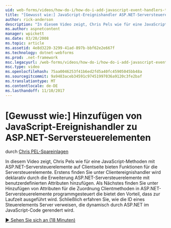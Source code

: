 ```yaml
---
uid: web-forms/videos/how-do-i/how-do-i-add-javascript-event-handlers-to-aspnet-server-controls
title: "[Gewusst wie:] JavaScript-Ereignishandler ASP.NET-Serversteuerelemente hinzufügen | Microsoft Docs"
author: rick-anderson
description: "In diesem Video zeigt, Chris Pels wie für eine JavaScript-Methoden mit ASP.NET-Serversteuerelemente auf Clientseite bieten Funktionen für den Server Vertr...."
ms.author: aspnetcontent
manager: wpickett
ms.date: 03/20/2008
ms.topic: article
ms.assetid: 4e8d3220-3299-41ad-897b-bbf62e2e667f
ms.technology: dotnet-webforms
ms.prod: .net-framework
msc.legacyurl: /web-forms/videos/how-do-i/how-do-i-add-javascript-event-handlers-to-aspnet-server-controls
msc.type: video
ms.openlocfilehash: 75aa0046253f41b6ed2fd5a40fc45905045bb48a
ms.sourcegitcommit: 9a9483aceb34591c97451997036a9120c3fe2baf
ms.translationtype: MT
ms.contentlocale: de-DE
ms.lasthandoff: 11/10/2017
---
```

<a name="how-do-i-add-javascript-event-handlers-to-aspnet-server-controls"></a>[Gewusst wie:] Hinzufügen von JavaScript-Ereignishandler zu ASP.NET-Serversteuerelementen
====================
durch [Chris PEL-Spareinlagen](https://twitter.com/chrispels)

In diesem Video zeigt, Chris Pels wie für eine JavaScript-Methoden mit ASP.NET-Serversteuerelemente auf Clientseite bieten Funktionen für die Serversteuerelemente. Erstens finden Sie unter Clientereignishandler wird deklarativ durch die Erweiterung ASP.NET-Serversteuerelemente mit benutzerdefinierten Attributen hinzufügen. Als Nächstes finden Sie unter Hinzufügen von Attributen für die Zuordnung Clientmethoden in ASP.NET-Serversteuerelemente programmgesteuert die bietet den Vorteil, dass zur Laufzeit ausgeführt wird. Schließlich erfahren Sie, wie die ID eines Steuerelements Server verweisen, die dynamisch durch ASP.NET im JavaScript-Code gerendert wird.

[&#9654; Sehen Sie sich an (18 Minuten)](https://channel9.msdn.com/Blogs/ASP-NET-Site-Videos/how-do-i-add-javascript-event-handlers-to-aspnet-server-controls)
